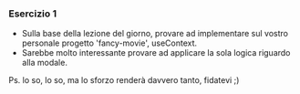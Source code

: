 ### Esercizio 1
- Sulla base della lezione del giorno, provare ad implementare sul vostro personale progetto 'fancy-movie', useContext.
- Sarebbe molto interessante provare ad applicare la sola logica riguardo alla modale.

Ps. lo so, lo so, ma lo sforzo renderà davvero tanto, fidatevi ;)